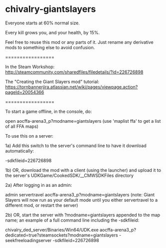 chivalry-giantslayers
=====================

Everyone starts at 60% normal size.

Every kill grows you, and your health, by 15%.


Feel free to reuse this mod or any parts of it. Just rename any derivative mods to something else to avoid confusion.

=================

In the Steam Workshop: http://steamcommunity.com/sharedfiles/filedetails/?id=226726898

The "Creating the Giant Slayers mod" tutorial: https://tornbannerjira.atlassian.net/wiki/pages/viewpage.action?pageId=20054366

=================

To start a game offline, in the console, do:

open aocffa-arena3_p?modname=giantslayers
(use 'maplist ffa' to get a list of all FFA maps)


To use this on a server:

1a) Add this switch to the server's command line to have it download automatically:

-sdkfileid=226726898

1b) OR, download the mod with a client (using the launcher) and upload it to the server's UDKGame/CookedSDK/__CMWSDKFiles directory

2a) After logging in as an admin:

admin servertravel aocffa-arena3_p?modname=giantslayers
(note: Giant Slayers will now run as your default mode until you either servertravel to a different mod, or restart the server)

2b) OR, start the server with ?modname=giantslayers appended to the map name; an example of a full command line including the -sdkfileid:

chivalry_ded_server/Binaries/Win64/UDK.exe aocffa-arena3_p?dedicated=true?steamsockets?modname=giantslayers -seekfreeloadingserver -sdkfileid=226726898
